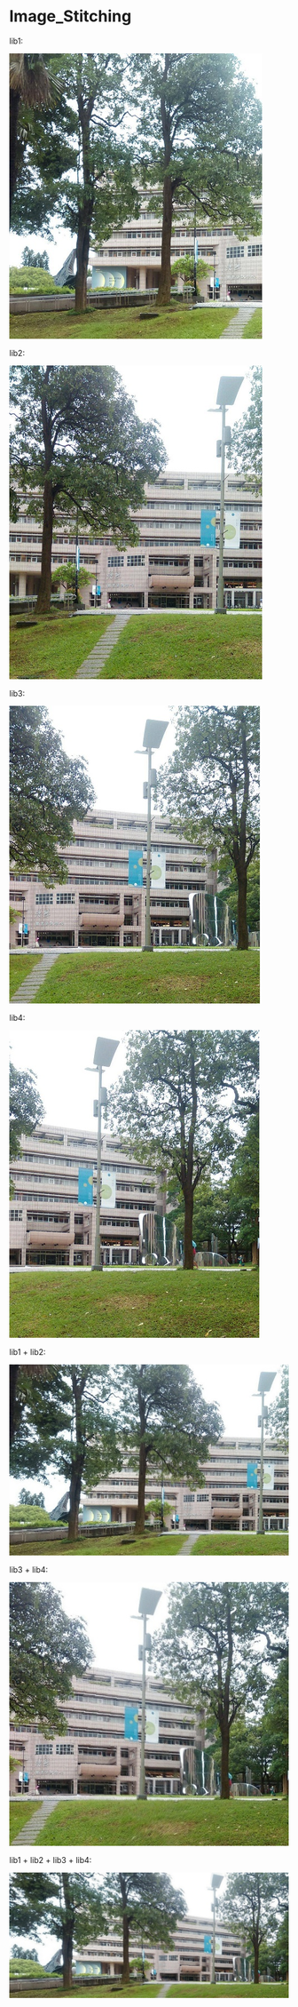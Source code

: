 # Image_Stitching

lib1:

![alt text](https://github.com/LYC0320/Image_Stitching/blob/master/Image%20Stitching/bin/results/l1.jpg)

lib2:

![alt text](https://github.com/LYC0320/Image_Stitching/blob/master/Image%20Stitching/bin/results/l2.jpg)

lib3:

![alt text](https://github.com/LYC0320/Image_Stitching/blob/master/Image%20Stitching/bin/results/l3.jpg)

lib4:

![alt text](https://github.com/LYC0320/Image_Stitching/blob/master/Image%20Stitching/bin/results/l4.jpg)

lib1 + lib2:

![alt text](https://github.com/LYC0320/Image_Stitching/blob/master/Image%20Stitching/bin/results/l1+l2.jpg)

lib3 + lib4:

![alt text](https://github.com/LYC0320/Image_Stitching/blob/master/Image%20Stitching/bin/results/l3+l4.jpg)

lib1 + lib2 + lib3 + lib4:

![alt text](https://github.com/LYC0320/Image_Stitching/blob/master/Image%20Stitching/bin/results/l1+l2+l3+l4.jpg)
